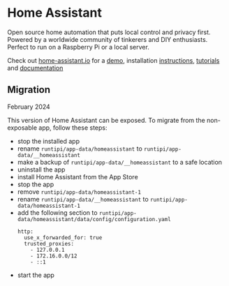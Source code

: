 # Home Assistant

Open source home automation that puts local control and privacy first. Powered by a worldwide community of tinkerers and DIY enthusiasts. Perfect to run on a Raspberry Pi or a local server.

Check out [home-assistant.io](https://home-assistant.io) for a [demo](https://home-assistant.io/demo/), installation [instructions](https://home-assistant.io/getting-started/), [tutorials](https://home-assistant.io/getting-started/automation/) and [documentation](https://home-assistant.io/docs/)

## Migration

February 2024

This version of Home Assistant can be exposed. To migrate from the non-exposable app, follow these steps:

- stop the installed app
- rename `runtipi/app-data/homeassistant` to `runtipi/app-data/__homeassistant`
- make a backup of `runtipi/app-data/__homeassistant` to a safe location
- uninstall the app
- install Home Assistant from the App Store
- stop the app
- remove `runtipi/app-data/homeassistant-1`
- rename `runtipi/app-data/__homeassistant` to `runtipi/app-data/homeassistant-1`
- add the following section to `runtipi/app-data/homeassistant/data/config/configuration.yaml`
  ```
  http:
    use_x_forwarded_for: true
    trusted_proxies:
      - 127.0.0.1
      - 172.16.0.0/12
      - ::1
  ```
- start the app
